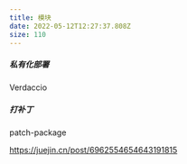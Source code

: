 ```yaml
---
title: 模块
date: 2022-05-12T12:27:37.808Z
size: 110
---
```

##### 私有化部署

Verdaccio

##### 打补丁

patch-package

https://juejin.cn/post/6962554654643191815

